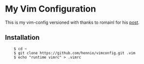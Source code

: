 # My Vim Configuration

This is my vim-config versioned with thanks to romainl for his [post](https://stackoverflow.com/a/18203545).


## Installation

		$ cd ~
		$ git clone https://github.com/hennio/vimconfig.git .vim
		$ echo "runtime vimrc" > .vimrc
